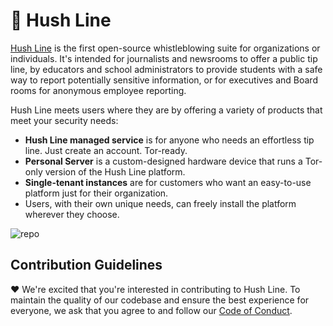 # 🤫 Hush Line

[Hush Line](https://hushline.app) is the first open-source whistleblowing suite for organizations or individuals. It's intended for journalists and newsrooms to offer a public tip line, by educators and school administrators to provide students with a safe way to report potentially sensitive information, or for executives and Board rooms for anonymous employee reporting.

Hush Line meets users where they are by offering a variety of products that meet your security needs:

- **Hush Line managed service** is for anyone who needs an effortless tip line. Just create an account. Tor-ready.
- **Personal Server** is a custom-designed hardware device that runs a Tor-only version of the Hush Line platform.
- **Single-tenant instances** are for customers who want an easy-to-use platform just for their organization.
- Users, with their own unique needs, can freely install the platform wherever they choose.

![repo](https://github.com/user-attachments/assets/6fd68744-368e-4124-b266-bbdd52eb558f)

## Contribution Guidelines

❤️ We're excited that you're interested in contributing to Hush Line. To maintain the quality of our codebase and ensure the best experience for everyone, we ask that you agree to and follow our [Code of Conduct](https://github.com/scidsg/business-resources/blob/main/Policies%20%26%20Procedures/Code%20of%20Conduct.md).
